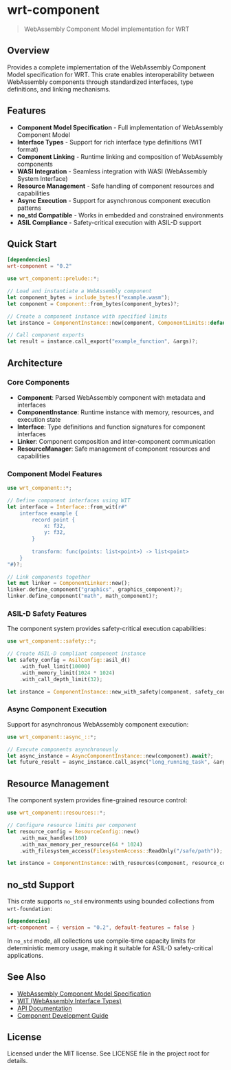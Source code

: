 # wrt-component

> WebAssembly Component Model implementation for WRT

## Overview

Provides a complete implementation of the WebAssembly Component Model specification for WRT. This crate enables interoperability between WebAssembly components through standardized interfaces, type definitions, and linking mechanisms.

## Features

- **Component Model Specification** - Full implementation of WebAssembly Component Model
- **Interface Types** - Support for rich interface type definitions (WIT format)
- **Component Linking** - Runtime linking and composition of WebAssembly components
- **WASI Integration** - Seamless integration with WASI (WebAssembly System Interface)
- **Resource Management** - Safe handling of component resources and capabilities
- **Async Execution** - Support for asynchronous component execution patterns
- **no_std Compatible** - Works in embedded and constrained environments
- **ASIL Compliance** - Safety-critical execution with ASIL-D support

## Quick Start

```toml
[dependencies]
wrt-component = "0.2"
```

```rust
use wrt_component::prelude::*;

// Load and instantiate a WebAssembly component
let component_bytes = include_bytes!("example.wasm");
let component = Component::from_bytes(component_bytes)?;

// Create a component instance with specified limits
let instance = ComponentInstance::new(component, ComponentLimits::default())?;

// Call component exports
let result = instance.call_export("example_function", &args)?;
```

## Architecture

### Core Components

- **Component**: Parsed WebAssembly component with metadata and interfaces
- **ComponentInstance**: Runtime instance with memory, resources, and execution state
- **Interface**: Type definitions and function signatures for component interfaces
- **Linker**: Component composition and inter-component communication
- **ResourceManager**: Safe management of component resources and capabilities

### Component Model Features

```rust
use wrt_component::*;

// Define component interfaces using WIT
let interface = Interface::from_wit(r#"
    interface example {
        record point {
            x: f32,
            y: f32,
        }
        
        transform: func(points: list<point>) -> list<point>
    }
"#)?;

// Link components together
let mut linker = ComponentLinker::new();
linker.define_component("graphics", graphics_component)?;
linker.define_component("math", math_component)?;
```

### ASIL-D Safety Features

The component system provides safety-critical execution capabilities:

```rust
use wrt_component::safety::*;

// Create ASIL-D compliant component instance
let safety_config = AsilConfig::asil_d()
    .with_fuel_limit(10000)
    .with_memory_limit(1024 * 1024)
    .with_call_depth_limit(32);

let instance = ComponentInstance::new_with_safety(component, safety_config)?;
```

### Async Component Execution

Support for asynchronous WebAssembly component execution:

```rust
use wrt_component::async_::*;

// Execute components asynchronously
let async_instance = AsyncComponentInstance::new(component).await?;
let future_result = async_instance.call_async("long_running_task", &args).await?;
```

## Resource Management

The component system provides fine-grained resource control:

```rust
use wrt_component::resources::*;

// Configure resource limits per component
let resource_config = ResourceConfig::new()
    .with_max_handles(100)
    .with_max_memory_per_resource(64 * 1024)
    .with_filesystem_access(FilesystemAccess::ReadOnly("/safe/path"));

let instance = ComponentInstance::with_resources(component, resource_config)?;
```

## no_std Support

This crate supports `no_std` environments using bounded collections from `wrt-foundation`:

```toml
[dependencies]
wrt-component = { version = "0.2", default-features = false }
```

In `no_std` mode, all collections use compile-time capacity limits for deterministic memory usage, making it suitable for ASIL-D safety-critical applications.

## See Also

- [WebAssembly Component Model Specification](https://github.com/WebAssembly/component-model)
- [WIT (WebAssembly Interface Types)](https://github.com/WebAssembly/component-model/blob/main/design/mvp/WIT.md)
- [API Documentation](https://docs.rs/wrt-component)
- [Component Development Guide](../docs/source/development/components.rst)

## License

Licensed under the MIT license. See LICENSE file in the project root for details.